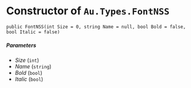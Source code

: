 # Constructor of `Au.Types.FontNSS`

```
public FontNSS(int Size = 0, string Name = null, bool Bold = false, bool Italic = false)
```

##### Parameters

- *Size*  (`int`)
- *Name*  (`string`)
- *Bold*  (`bool`)
- *Italic*  (`bool`)